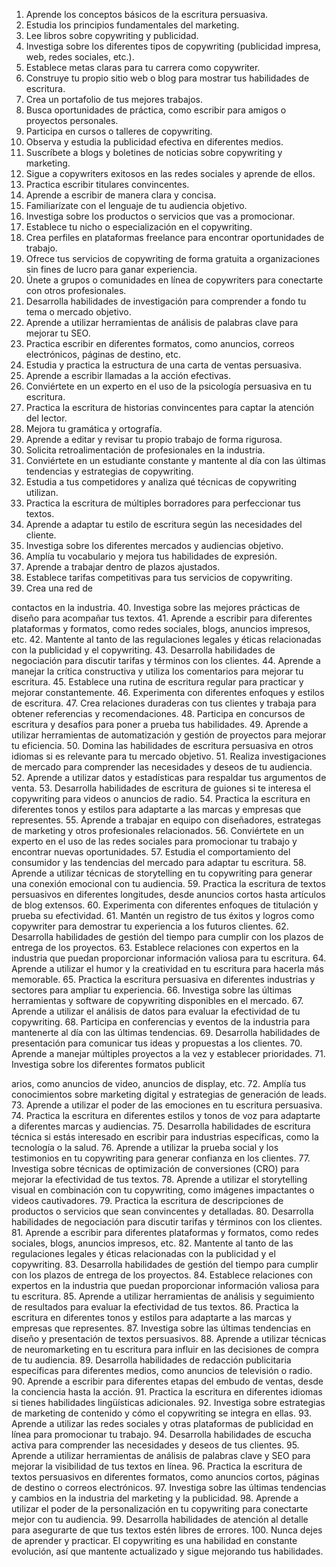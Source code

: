 1. Aprende los conceptos básicos de la escritura persuasiva.
2. Estudia los principios fundamentales del marketing.
3. Lee libros sobre copywriting y publicidad.
4. Investiga sobre los diferentes tipos de copywriting (publicidad impresa, web, redes sociales, etc.).
5. Establece metas claras para tu carrera como copywriter.
6. Construye tu propio sitio web o blog para mostrar tus habilidades de escritura.
7. Crea un portafolio de tus mejores trabajos.
8. Busca oportunidades de práctica, como escribir para amigos o proyectos personales.
9. Participa en cursos o talleres de copywriting.
10. Observa y estudia la publicidad efectiva en diferentes medios.
11. Suscríbete a blogs y boletines de noticias sobre copywriting y marketing.
12. Sigue a copywriters exitosos en las redes sociales y aprende de ellos.
13. Practica escribir titulares convincentes.
14. Aprende a escribir de manera clara y concisa.
15. Familiarízate con el lenguaje de tu audiencia objetivo.
16. Investiga sobre los productos o servicios que vas a promocionar.
17. Establece tu nicho o especialización en el copywriting.
18. Crea perfiles en plataformas freelance para encontrar oportunidades de trabajo.
19. Ofrece tus servicios de copywriting de forma gratuita a organizaciones sin fines de lucro para ganar experiencia.
20. Únete a grupos o comunidades en línea de copywriters para conectarte con otros profesionales.
21. Desarrolla habilidades de investigación para comprender a fondo tu tema o mercado objetivo.
22. Aprende a utilizar herramientas de análisis de palabras clave para mejorar tu SEO.
23. Practica escribir en diferentes formatos, como anuncios, correos electrónicos, páginas de destino, etc.
24. Estudia y practica la estructura de una carta de ventas persuasiva.
25. Aprende a escribir llamadas a la acción efectivas.
26. Conviértete en un experto en el uso de la psicología persuasiva en tu escritura.
27. Practica la escritura de historias convincentes para captar la atención del lector.
28. Mejora tu gramática y ortografía.
29. Aprende a editar y revisar tu propio trabajo de forma rigurosa.
30. Solicita retroalimentación de profesionales en la industria.
31. Conviértete en un estudiante constante y mantente al día con las últimas tendencias y estrategias de copywriting.
32. Estudia a tus competidores y analiza qué técnicas de copywriting utilizan.
33. Practica la escritura de múltiples borradores para perfeccionar tus textos.
34. Aprende a adaptar tu estilo de escritura según las necesidades del cliente.
35. Investiga sobre los diferentes mercados y audiencias objetivo.
36. Amplía tu vocabulario y mejora tus habilidades de expresión.
37. Aprende a trabajar dentro de plazos ajustados.
38. Establece tarifas competitivas para tus servicios de copywriting.
39. Crea una red de

 contactos en la industria.
40. Investiga sobre las mejores prácticas de diseño para acompañar tus textos.
41. Aprende a escribir para diferentes plataformas y formatos, como redes sociales, blogs, anuncios impresos, etc.
42. Mantente al tanto de las regulaciones legales y éticas relacionadas con la publicidad y el copywriting.
43. Desarrolla habilidades de negociación para discutir tarifas y términos con los clientes.
44. Aprende a manejar la crítica constructiva y utiliza los comentarios para mejorar tu escritura.
45. Establece una rutina de escritura regular para practicar y mejorar constantemente.
46. Experimenta con diferentes enfoques y estilos de escritura.
47. Crea relaciones duraderas con tus clientes y trabaja para obtener referencias y recomendaciones.
48. Participa en concursos de escritura y desafíos para poner a prueba tus habilidades.
49. Aprende a utilizar herramientas de automatización y gestión de proyectos para mejorar tu eficiencia.
50. Domina las habilidades de escritura persuasiva en otros idiomas si es relevante para tu mercado objetivo.
51. Realiza investigaciones de mercado para comprender las necesidades y deseos de tu audiencia.
52. Aprende a utilizar datos y estadísticas para respaldar tus argumentos de venta.
53. Desarrolla habilidades de escritura de guiones si te interesa el copywriting para videos o anuncios de radio.
54. Practica la escritura en diferentes tonos y estilos para adaptarte a las marcas y empresas que representes.
55. Aprende a trabajar en equipo con diseñadores, estrategas de marketing y otros profesionales relacionados.
56. Conviértete en un experto en el uso de las redes sociales para promocionar tu trabajo y encontrar nuevas oportunidades.
57. Estudia el comportamiento del consumidor y las tendencias del mercado para adaptar tu escritura.
58. Aprende a utilizar técnicas de storytelling en tu copywriting para generar una conexión emocional con tu audiencia.
59. Practica la escritura de textos persuasivos en diferentes longitudes, desde anuncios cortos hasta artículos de blog extensos.
60. Experimenta con diferentes enfoques de titulación y prueba su efectividad.
61. Mantén un registro de tus éxitos y logros como copywriter para demostrar tu experiencia a los futuros clientes.
62. Desarrolla habilidades de gestión del tiempo para cumplir con los plazos de entrega de los proyectos.
63. Establece relaciones con expertos en la industria que puedan proporcionar información valiosa para tu escritura.
64. Aprende a utilizar el humor y la creatividad en tu escritura para hacerla más memorable.
65. Practica la escritura persuasiva en diferentes industrias y sectores para ampliar tu experiencia.
66. Investiga sobre las últimas herramientas y software de copywriting disponibles en el mercado.
67. Aprende a utilizar el análisis de datos para evaluar la efectividad de tu copywriting.
68. Participa en conferencias y eventos de la industria para mantenerte al día con las últimas tendencias.
69. Desarrolla habilidades de presentación para comunicar tus ideas y propuestas a los clientes.
70. Aprende a manejar múltiples proyectos a la vez y establecer prioridades.
71. Investiga sobre los diferentes formatos publicit

arios, como anuncios de video, anuncios de display, etc.
72. Amplía tus conocimientos sobre marketing digital y estrategias de generación de leads.
73. Aprende a utilizar el poder de las emociones en tu escritura persuasiva.
74. Practica la escritura en diferentes estilos y tonos de voz para adaptarte a diferentes marcas y audiencias.
75. Desarrolla habilidades de escritura técnica si estás interesado en escribir para industrias específicas, como la tecnología o la salud.
76. Aprende a utilizar la prueba social y los testimonios en tu copywriting para generar confianza en los clientes.
77. Investiga sobre técnicas de optimización de conversiones (CRO) para mejorar la efectividad de tus textos.
78. Aprende a utilizar el storytelling visual en combinación con tu copywriting, como imágenes impactantes o videos cautivadores.
79. Practica la escritura de descripciones de productos o servicios que sean convincentes y detalladas.
80. Desarrolla habilidades de negociación para discutir tarifas y términos con los clientes.
81. Aprende a escribir para diferentes plataformas y formatos, como redes sociales, blogs, anuncios impresos, etc.
82. Mantente al tanto de las regulaciones legales y éticas relacionadas con la publicidad y el copywriting.
83. Desarrolla habilidades de gestión del tiempo para cumplir con los plazos de entrega de los proyectos.
84. Establece relaciones con expertos en la industria que puedan proporcionar información valiosa para tu escritura.
85. Aprende a utilizar herramientas de análisis y seguimiento de resultados para evaluar la efectividad de tus textos.
86. Practica la escritura en diferentes tonos y estilos para adaptarte a las marcas y empresas que representes.
87. Investiga sobre las últimas tendencias en diseño y presentación de textos persuasivos.
88. Aprende a utilizar técnicas de neuromarketing en tu escritura para influir en las decisiones de compra de tu audiencia.
89. Desarrolla habilidades de redacción publicitaria específicas para diferentes medios, como anuncios de televisión o radio.
90. Aprende a escribir para diferentes etapas del embudo de ventas, desde la conciencia hasta la acción.
91. Practica la escritura en diferentes idiomas si tienes habilidades lingüísticas adicionales.
92. Investiga sobre estrategias de marketing de contenido y cómo el copywriting se integra en ellas.
93. Aprende a utilizar las redes sociales y otras plataformas de publicidad en línea para promocionar tu trabajo.
94. Desarrolla habilidades de escucha activa para comprender las necesidades y deseos de tus clientes.
95. Aprende a utilizar herramientas de análisis de palabras clave y SEO para mejorar la visibilidad de tus textos en línea.
96. Practica la escritura de textos persuasivos en diferentes formatos, como anuncios cortos, páginas de destino o correos electrónicos.
97. Investiga sobre las últimas tendencias y cambios en la industria del marketing y la publicidad.
98. Aprende a utilizar el poder de la personalización en tu copywriting para conectarte mejor con tu audiencia.
99. Desarrolla habilidades de atención al detalle para asegurarte de que tus textos estén libres de errores.
100. Nunca dejes de aprender y practicar. El copywriting es una habilidad en constante evolución, así que mantente actualizado y sigue mejorando tus habilidades.